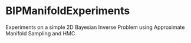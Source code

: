 # BIPManifoldExperiments
Experiments on a simple 2D Bayesian Inverse Problem using Approximate Manifold Sampling and HMC

